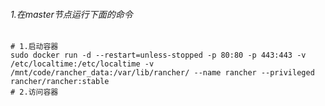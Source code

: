 ###### 1.在master节点运行下面的命令
```shell
# 1.启动容器
sudo docker run -d --restart=unless-stopped -p 80:80 -p 443:443 -v /etc/localtime:/etc/localtime -v /mnt/code/rancher_data:/var/lib/rancher/ --name rancher --privileged rancher/rancher:stable
# 2.访问容器
```
